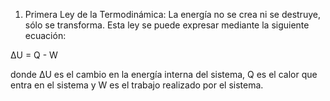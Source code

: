 1.  Primera Ley de la Termodinámica: La energía no se crea ni se destruye, sólo se transforma. Esta ley se puede expresar mediante la siguiente ecuación:

ΔU = Q - W

donde ΔU es el cambio en la energía interna del sistema, Q es el calor que entra en el sistema y W es el trabajo realizado por el sistema.

